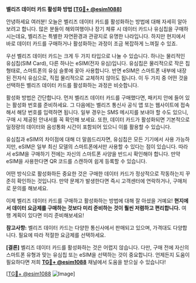 **벨리즈 데이터 카드 활성화 방법 [[TG💪+ @esim1088](https://t.me/s/esim1088)]**

안녕하세요 여러분! 오늘은 벨리즈 데이터 카드를 활성화하는 방법에 대해 자세히 알아보려고 합니다. 많은 분들이 해외여행이나 장기 체류 시 데이터 카드나 유심칩을 구매하시는데요, 벨리즈는 특별한 자연환경과 관광지로 유명한 나라입니다. 하지만 현지에서 바로 데이터 카드를 구매하거나 활성화하는 과정이 조금 복잡하게 느껴질 수 있죠.

우선 벨리즈 데이터 카드는 크게 두 가지 타입으로 나눌 수 있습니다. 하나는 물리적인 유심칩(SIM Card), 다른 하나는 eSIM(전자 유심)입니다. 유심칩은 물리적으로 작은 칩 형태로, 스마트폰의 유심 슬롯에 꽂아 사용합니다. 반면 eSIM은 스마트폰 내부에 내장된 전자식 유심으로, 직접 물리적으로 교체하지 않아도 됩니다. 이 두 가지 중 어떤 것을 선택하든 벨리즈 데이터 카드를 활성화하는 과정은 비슷합니다.

활성화 방법은 간단합니다. 먼저 벨리즈 데이터 카드를 구매했다면, 패키지 안에 들어 있는 활성화 번호를 준비하세요. 그 다음에는 벨리즈 통신사 공식 앱 또는 웹사이트에 접속해서 해당 번호를 입력하면 됩니다. 일부 경우는 SMS 메시지를 보내야 할 수도 있으니, 구매 시 제공된 안내서를 꼭 확인해 보세요. 또한, 데이터 카드가 활성화되면 기본적으로 일정량의 데이터와 음성통화 시간이 포함되어 있으니 이를 활용할 수 있습니다.

유심칩과 eSIM의 차이점에 대해 더 말씀드리자면, 유심칩은 모든 기기에서 사용 가능하지만, eSIM은 일부 최신 모델의 스마트폰에서만 사용할 수 있다는 점이 있습니다. 따라서 eSIM을 구매하기 전에는 자신의 스마트폰 사양을 반드시 확인해야 합니다. 만약 eSIM을 사용한다면 QR 코드를 스캔하여 쉽게 등록할 수 있습니다.

어떤 방식으로 활성화하든 중요한 것은 구매한 데이터 카드가 정상적으로 작동하는지 꾸준히 확인하는 것입니다. 만약 문제가 발생한다면 즉시 고객센터에 연락하거나, 구매처로 문의를 해보세요.

이제 벨리즈 데이터 카드를 구매하고 활성화하는 방법에 대해 잘 아셨을 거예요! **현지에서 데이터 요금제를 구매하는 것보다 미리 준비하는 것이 훨씬 저렴하고 편리합니다.** 여행 계획이 있다면 미리 준비해보세요!

**참고사항:** 벨리즈 데이터 카드는 다양한 통신사에서 판매되고 있으며, 가격대도 다양합니다. 필요에 따라 적절한 요금제를 선택하세요.  

**[결론]** 벨리즈 데이터 카드를 활성화하는 것은 어렵지 않습니다. 다만, 구매 전에 자신의 스마트폰 유형과 맞는 유심칩 또는 eSIM을 선택하는 것이 중요합니다. 언제든지 도움이 필요하다면 저희 **[TG💪+ @esim1088](https://t.me/s/esim1088)** 채널에서 도움을 받으실 수 있습니다!

[[TG💪+ @esim1088](https://t.me/s/esim1088) ![Image](https://i.postimg.cc/Y0z9fWf4/image.png)]